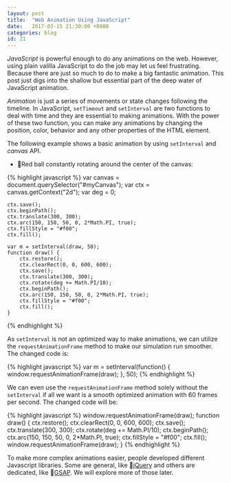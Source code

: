 ```yaml
---
layout: post
title:  "Web Animation Using JavaScript"
date:   2017-03-15 21:30:00 +0800
categories: blog
id: 21
---
```

*JavaScript* is powerful enough to do any animations on the web. However, using plain valilla JavaScript to do the job may let us feel frustrating. Because there are just so much to do to make a big fantastic animation. This post just digs into the shallow but essential part of the deep water of JavaScript animation. 

*Animation* is just a series of movements or state changes following the timeline. In JavaScript, `setTimeout` and `setInterval` are two functions to deal with time and they are essential to making animations. With the power of these two function, you can make any animations by changing the position, color, behavior and any other properties of the HTML element.

The following example shows a basic animation by using `setInterval` and *canvas* API.

* :bell:Red ball constantly rotating around the center of the canvas:

{% highlight javascript %}
var canvas = document.querySelector("#myCanvas");
    var ctx = canvas.getContext("2d");
    var deg = 0;

    ctx.save();
    ctx.beginPath();
    ctx.translate(300, 300);
    ctx.arc(150, 150, 50, 0, 2*Math.PI, true);
    ctx.fillStyle = "#f00";
    ctx.fill();

    var m = setInterval(draw, 50);
    function draw() {
        ctx.restore();
        ctx.clearRect(0, 0, 600, 600);
        ctx.save();
        ctx.translate(300, 300);
        ctx.rotate(deg += Math.PI/10);
        ctx.beginPath();
        ctx.arc(150, 150, 50, 0, 2*Math.PI, true);
        ctx.fillStyle = "#f00";
        ctx.fill();
    }
{% endhighlight %}

As `setInterval` is not an optimized way to make animations, we can utilize the `requestAnimationFrame` method to make our simulation run smoother. The changed code is:

{% highlight javascript %}
var m = setInterval(function() {
    window.requestAnimationFrame(draw);
}, 50);
{% endhighlight %}

We can even use the `requestAnimationFrame` method solely without the `setInterval` if all we want is a smooth optimized animation with 60 frames per second. The changed code  will be:

{% highlight javascript %}
window.requestAnimationFrame(draw);
function draw() {
    ctx.restore();
    ctx.clearRect(0, 0, 600, 600);
    ctx.save();
    ctx.translate(300, 300);
    ctx.rotate(deg += Math.PI/10);
    ctx.beginPath();
    ctx.arc(150, 150, 50, 0, 2*Math.PI, true);
    ctx.fillStyle = "#f00";
    ctx.fill();
    window.requestAnimationFrame(draw);
}
{% endhighlight %}

To make more complex animations easier, people developed different Javascript libraries. Some are general, like :link:[jQuery][jQuery] and others are dedicated, like :link:[GSAP][GreenSock]. We will explore more of those later.

[jQuery]: http://www.jquery.com
[GreenSock]: https://greensock.com/
